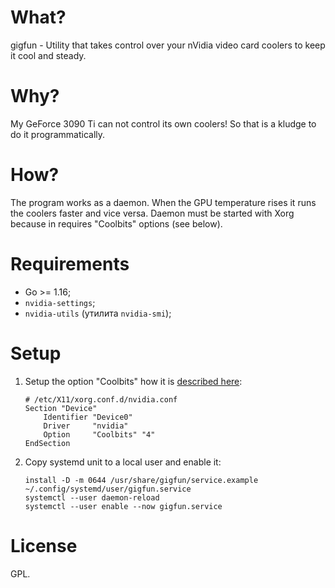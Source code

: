 # What?

gigfun - Utility that takes control over your nVidia video card coolers to keep it cool and steady.

# Why?

My GeForce 3090 Ti can not control its own coolers! So that is a kludge to do it programmatically.

# How?

The program works as a daemon. When the GPU temperature rises it runs the coolers faster and vice versa.
Daemon must be started with Xorg because in requires "Coolbits" options (see below).

# Requirements

- Go >= 1.16;
- `nvidia-settings`;
- `nvidia-utils` (утилита `nvidia-smi`);

# Setup

1. Setup the option "Coolbits" how it is [described here](https://wiki.archlinux.org/title/NVIDIA/Tips_and_tricks#Enabling_overclocking):

   ```
   # /etc/X11/xorg.conf.d/nvidia.conf
   Section "Device"
       Identifier "Device0"
       Driver     "nvidia"
       Option     "Coolbits" "4"
   EndSection
   ```

2. Copy systemd unit to a local user and enable it:

   ```
   install -D -m 0644 /usr/share/gigfun/service.example ~/.config/systemd/user/gigfun.service
   systemctl --user daemon-reload
   systemctl --user enable --now gigfun.service
   ```

# License

GPL.
